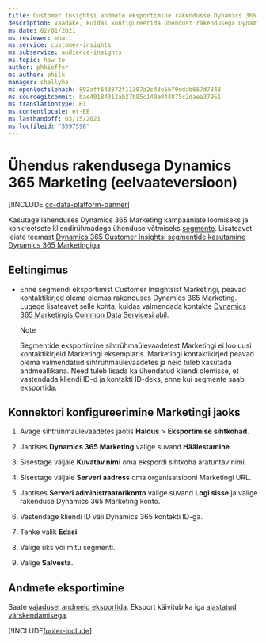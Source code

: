 ```yaml
---
title: Customer Insightsi andmete eksportimine rakendusse Dynamics 365 Marketing
description: Vaadake, kuidas konfigureerida ühendust rakendusega Dynamics 365 Marketing.
ms.date: 02/01/2021
ms.reviewer: mhart
ms.service: customer-insights
ms.subservice: audience-insights
ms.topic: how-to
author: phkieffer
ms.author: philk
manager: shellyha
ms.openlocfilehash: 892aff643872f11307a2c43e5670edab657d7848
ms.sourcegitcommit: bae40184312ab27b95c140a044875c2daea37951
ms.translationtype: HT
ms.contentlocale: et-EE
ms.lasthandoff: 03/15/2021
ms.locfileid: "5597598"
---
```

# <a name="connector-for-dynamics-365-marketing-preview"></a>Ühendus rakendusega Dynamics 365 Marketing (eelvaateversioon)

[!INCLUDE [cc-data-platform-banner](../includes/cc-data-platform-banner.md)]

Kasutage lahenduses Dynamics 365 Marketing kampaaniate loomiseks ja konkreetsete kliendirühmadega ühenduse võtmiseks [segmente](segments.md). Lisateavet leiate teemast [Dynamics 365 Customer Insightsi segmentide kasutamine Dynamics 365 Marketingiga](/dynamics365/marketing/customer-insights-segments)

## <a name="prerequisite"></a>Eeltingimus

- Enne segmendi eksportimist Customer Insightsist Marketingi, peavad kontaktikirjed olema olemas rakenduses Dynamics 365 Marketing. Lugege lisateavet selle kohta, kuidas valmendada kontakte [Dynamics 365 Marketingis Common Data Servicesi abil](connect-power-query.md).

  > [!NOTE]
  > Segmentide eksportimine sihtrühmaülevaadetest Marketingi ei loo uusi kontaktikirjeid Marketingi eksemplaris. Marketingi kontaktikirjed peavad olema valmendatud sihtrühmaülevaadetes ja neid tuleb kasutada andmeallikana. Need tuleb lisada ka ühendatud kliendi olemisse, et vastendada kliendi ID-d ja kontakti ID-deks, enne kui segmente saab eksportida.

## <a name="configure-the-connector-for-marketing"></a>Konnektori konfigureerimine Marketingi jaoks

1. Avage sihtrühmaülevaadetes jaotis **Haldus** > **Eksportimise sihtkohad**.

1. Jaotises **Dynamics 365 Marketing** valige suvand **Häälestamine**.

1. Sisestage väljale **Kuvatav nimi** oma ekspordi sihtkoha äratuntav nimi.

1. Sisestage väljale **Serveri aadress** oma organisatsiooni Marketingi URL.

1. Jaotises **Serveri administraatorikonto** valige suvand **Logi sisse** ja valige rakenduse Dynamics 365 Marketing konto.

1. Vastendage kliendi ID väli Dynamics 365 kontakti ID-ga.

1. Tehke valik **Edasi**.

1. Valige üks või mitu segmenti.

1. Valige **Salvesta**.

## <a name="export-the-data"></a>Andmete eksportimine

Saate [vajadusel andmeid eksportida](export-destinations.md). Eksport käivitub ka iga [ajastatud värskendamisega](system.md#schedule-tab).


[!INCLUDE[footer-include](../includes/footer-banner.md)]